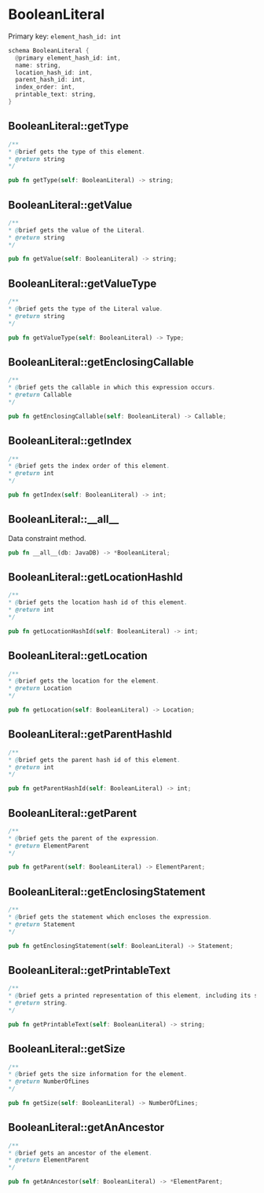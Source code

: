 # BooleanLiteral

Primary key: `element_hash_id: int`

```rust
schema BooleanLiteral {
  @primary element_hash_id: int,
  name: string,
  location_hash_id: int,
  parent_hash_id: int,
  index_order: int,
  printable_text: string,
}
```
## BooleanLiteral::getType

```java
/**
* @brief gets the type of this element.
* @return string
*/
```
```rust
pub fn getType(self: BooleanLiteral) -> string;
```
## BooleanLiteral::getValue

```java
/**
* @brief gets the value of the Literal.
* @return string
*/
```
```rust
pub fn getValue(self: BooleanLiteral) -> string;
```
## BooleanLiteral::getValueType

```java
/**
* @brief gets the type of the Literal value.
* @return string
*/
```
```rust
pub fn getValueType(self: BooleanLiteral) -> Type;
```
## BooleanLiteral::getEnclosingCallable

```java
/**
* @brief gets the callable in which this expression occurs.
* @return Callable 
*/
```
```rust
pub fn getEnclosingCallable(self: BooleanLiteral) -> Callable;
```
## BooleanLiteral::getIndex

```java
/**
* @brief gets the index order of this element.
* @return int
*/
```
```rust
pub fn getIndex(self: BooleanLiteral) -> int;
```
## BooleanLiteral::\_\_all\_\_

Data constraint method.

```rust
pub fn __all__(db: JavaDB) -> *BooleanLiteral;
```
## BooleanLiteral::getLocationHashId

```java
/**
* @brief gets the location hash id of this element.
* @return int
*/
```
```rust
pub fn getLocationHashId(self: BooleanLiteral) -> int;
```
## BooleanLiteral::getLocation

```java
/**
* @brief gets the location for the element.
* @return Location
*/
```
```rust
pub fn getLocation(self: BooleanLiteral) -> Location;
```
## BooleanLiteral::getParentHashId

```java
/**
* @brief gets the parent hash id of this element.
* @return int
*/
```
```rust
pub fn getParentHashId(self: BooleanLiteral) -> int;
```
## BooleanLiteral::getParent

```java
/**
* @brief gets the parent of the expression.
* @return ElementParent 
*/
```
```rust
pub fn getParent(self: BooleanLiteral) -> ElementParent;
```
## BooleanLiteral::getEnclosingStatement

```java
/**
* @brief gets the statement which encloses the expression.
* @return Statement 
*/
```
```rust
pub fn getEnclosingStatement(self: BooleanLiteral) -> Statement;
```
## BooleanLiteral::getPrintableText

```java
/**
* @brief gets a printed representation of this element, including its structure where applicable.
* @return string.
*/
```
```rust
pub fn getPrintableText(self: BooleanLiteral) -> string;
```
## BooleanLiteral::getSize

```java
/**
* @brief gets the size information for the element.
* @return NumberOfLines
*/
```
```rust
pub fn getSize(self: BooleanLiteral) -> NumberOfLines;
```
## BooleanLiteral::getAnAncestor

```java
/**
* @brief gets an ancestor of the element.
* @return ElementParent 
*/
```
```rust
pub fn getAnAncestor(self: BooleanLiteral) -> *ElementParent;
```
